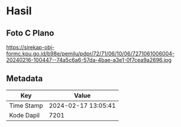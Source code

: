# Hasil

## Foto C Plano

https://sirekap-obj-formc.kpu.go.id/b98e/pemilu/pdpr/72/71/06/10/06/7271061006004-20240216-100447--74a5c6a6-57da-4bae-a3e1-0f7cea9a2696.jpg


## Metadata

| Key        | Value               |
| ---------- | ------------------- |
| Time Stamp | 2024-02-17 13:05:41 |
| Kode Dapil | 7201                |



